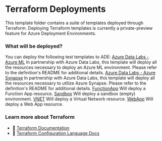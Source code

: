 # Terraform Deployments

This template folder contains a suite of templates deployed through Terraform. Deploying Terraform templates is currently a private-preview feature for Azure Deployment Environments.

### What will be deployed?

You can deploy the following test templates to ADE:
[Azure Data Labs - Azure ML](./AzureDataLabs_AzureML/infra/main.tf) In partnership with Azure Data Labs, this template will deploy all the resources necessary to deploy an Azure ML environment. Please refer to the definition's README for additional details.
[Azure Data Labs - Azure Synapse](./AzureDataLabs_AzureSynapse/infra/main.tf) In partnership with Azure Data Labs, this template will deploy all the resources necessary to utilize Azure Synapse. Please refer to the definition's README for additional details.
[FunctionApp](./FunctionApp/function_app.tf) Will deploy a Function App resource.
[Sandbox](./Sandbox/empty.tf) Will deploy a sandbox (empty) environment.
[VNET](./VNET/main.tf) Will deploy a Virtual Network resource.
[WebApp](./WebApp/web_app.tf) Will deploy a Web App resource.

### Learn more about Terraform

- 📘 [Terraform Documentation](https://developer.hashicorp.com/terraform/docs)
- 📘 [Terraform Configuration Language Docs](https://developer.hashicorp.com/terraform/language)